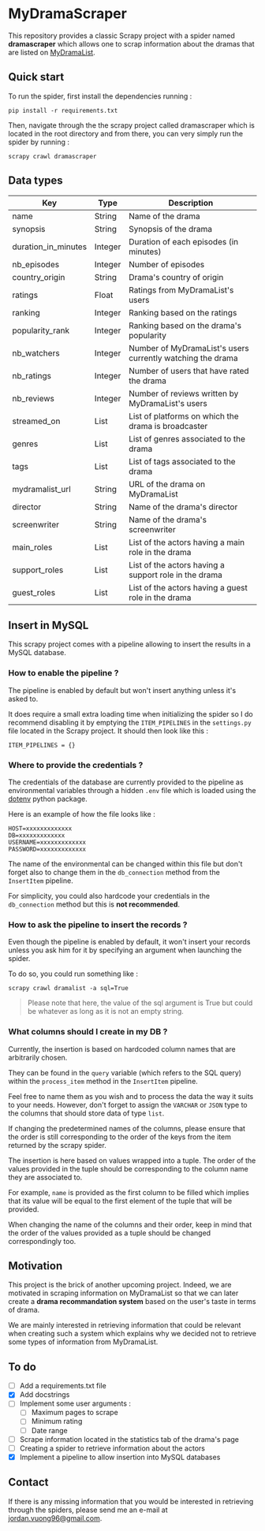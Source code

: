 # MyDramaScraper

This repository provides a classic Scrapy project with a spider named **dramascraper** which allows one to scrap information about the dramas that are listed on [MyDramaList](https://mydramalist.com/).

## Quick start

To run the spider, first install the dependencies running : 

`pip install -r requirements.txt`

Then, navigate through the the scrapy project called dramascraper which is located in the root directory and from there, you can very simply run the spider by running : 

`scrapy crawl dramascraper`

## Data types

| Key                 	| Type       	| Description                                                	|
|---------------------	|------------	|------------------------------------------------------------	|
| name                	| String     	| Name of the drama                                          	|
| synopsis            	| String     	| Synopsis of the drama                                      	|
| duration_in_minutes 	| Integer    	| Duration of each episodes (in minutes)                     	|
| nb_episodes         	| Integer    	| Number of episodes                                         	|
| country_origin      	| String     	| Drama's country of origin                                  	|
| ratings             	| Float      	| Ratings from MyDramaList's users                           	|
| ranking             	| Integer    	| Ranking based on the ratings                               	|
| popularity_rank     	| Integer    	| Ranking based on the drama's popularity                    	|
| nb_watchers         	| Integer    	| Number of MyDramaList's users currently watching the drama 	|
| nb_ratings          	| Integer    	| Number of users that have rated the drama                  	|
| nb_reviews          	| Integer    	| Number of reviews written by MyDramaList's users           	|
| streamed_on         	| List       	| List of platforms on which the drama is broadcaster        	|
| genres              	| List       	| List of genres associated to the drama                     	|
| tags                	| List       	| List of tags associated to the drama                       	|
| mydramalist_url     	| String     	| URL of the drama on MyDramaList                            	|
| director             	| String 	    | Name of the drama's director        	                        |
| screenwriter          | String 	    | Name of the drama's screenwriter                              |
| main_roles            | List 	        | List of the actors having a main role in the drama          	|
| support_roles         | List 	        | List of the actors having a support role in the drama         |
| guest_roles           | List 	        | List of the actors having a guest role in the drama        	|

## Insert in MySQL

This scrapy project comes with a pipeline allowing to insert the results in a MySQL database. 

### How to enable the pipeline ?

The pipeline is enabled by default but won't insert anything unless it's asked to. 

It does require a small extra loading time when initializing the spider so I do recommend disabling it by emptying the `ITEM_PIPELINES` in the `settings.py` file located in the Scrapy project. It should then look like this : 

```
ITEM_PIPELINES = {}
```

### Where to provide the credentials ? 

The credentials of the database are currently provided to the pipeline as environmental variables through a hidden `.env` file which is loaded using the [dotenv](https://pypi.org/project/python-dotenv/) python package.

Here is an example of how the file looks like :

```
HOST=xxxxxxxxxxxxx
DB=xxxxxxxxxxxxx
USERNAME=xxxxxxxxxxxxx
PASSWORD=xxxxxxxxxxxxx
```

The name of the environmental can be changed within this file but don't forget also to change them in the `db_connection` method from the `InsertItem` pipeline.

For simplicity, you could also hardcode your credentials in the `db_connection` method but this is **not recommended**.

### How to ask the pipeline to insert the records ?

Even though the pipeline is enabled by default, it won't insert your records unless you ask him for it by specifying an argument when launching the spider.

To do so, you could run something like :

`scrapy crawl dramalist -a sql=True`

> Please note that here, the value of the sql argument is True but could be whatever as long as it is not an empty string.

### What columns should I create in my DB ?

Currently, the insertion is based on hardcoded column names that are arbitrarily chosen.

They can be found in the `query` variable (which refers to the SQL query) within the `process_item` method in the `InsertItem` pipeline.

Feel free to name them as you wish and to process the data the way it suits to your needs. However, don't forget to assign the `VARCHAR` or `JSON` type to the columns that should store data of type `list`.

If changing the predetermined names of the columns, please ensure that the order is still corresponding to the order of the keys from the item returned by the scrapy spider. 

The insertion is here based on values wrapped into a tuple. The order of the values provided in the tuple should be corresponding to the column name they are associated to. 

For example, `name` is provided as the first column to be filled which implies that its value will be equal to the first element of the tuple that will be provided. 

When changing the name of the columns and their order, keep in mind that the order of the values provided as a tuple should be changed correspondingly too.
## Motivation

This project is the brick of another upcoming project. Indeed, we are motivated in scraping information on MyDramaList so that we can later create a **drama recommandation system** based on the user's taste in terms of drama. 

We are mainly interested in retrieving information that could be relevant when creating such a system which explains why we decided not to retrieve some types of information from MyDramaList.

## To do

- [ ] Add a requirements.txt file
- [x] Add docstrings
- [ ] Implement some user arguments :
    - [ ] Maximum pages to scrape
    - [ ] Minimum rating
    - [ ] Date range
- [ ] Scrape information located in the statistics tab of the drama's page
- [ ] Creating a spider to retrieve information about the actors
- [x] Implement a pipeline to allow insertion into MySQL databases

## Contact

If there is any missing information that you would be interested in retrieving through the spiders, please send me an e-mail at jordan.vuong96@gmail.com.